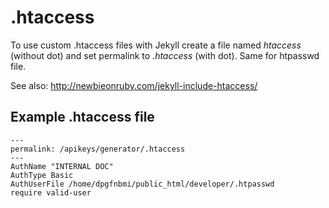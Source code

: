 # .htaccess

To use custom .htaccess files with Jekyll create a file named *htaccess* (without dot) and set permalink to *.htaccess* (with dot).
Same for htpasswd file.

See also: http://newbieonruby.com/jekyll-include-htaccess/

## Example .htaccess file

    ---
    permalink: /apikeys/generator/.htaccess
    ---
    AuthName "INTERNAL DOC" 
    AuthType Basic 
    AuthUserFile /home/dpgfnbmi/public_html/developer/.htpasswd 
    require valid-user
